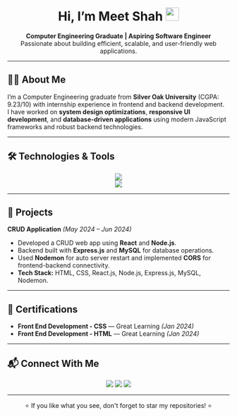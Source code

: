 <h1 align="center">Hi, I’m Meet Shah <img src="https://raw.githubusercontent.com/aemmadi/aemmadi/master/wave.gif" width="30"></h1>
<p align="center">
  <b>Computer Engineering Graduate | Aspiring Software Engineer</b><br>
  Passionate about building efficient, scalable, and user-friendly web applications.
</p>

---

## 👨‍💻 About Me
I’m a Computer Engineering graduate from **Silver Oak University** (CGPA: 9.23/10) with internship experience in frontend and backend development.  
I have worked on **system design optimizations**, **responsive UI development**, and **database-driven applications** using modern JavaScript frameworks and robust backend technologies.

---

## 🛠️ Technologies & Tools

<p align="center">
  <!-- Languages -->
  <img src="https://skillicons.dev/icons?i=html,css,javascript,typescript,react,nodejs,mysql,mui" />
  <br>
  <!-- Tools -->
  <img src="https://skillicons.dev/icons?i=vscode,git,github,npm" />
</p>

---
## 📂 Projects

**CRUD Application** *(May 2024 – Jun 2024)*  
- Developed a CRUD web app using **React** and **Node.js**.  
- Backend built with **Express.js** and **MySQL** for database operations.  
- Used **Nodemon** for auto server restart and implemented **CORS** for frontend-backend connectivity.  
- **Tech Stack:** HTML, CSS, React.js, Node.js, Express.js, MySQL, Nodemon.

---

## 📜 Certifications
- **Front End Development - CSS** — Great Learning *(Jan 2024)*  
- **Front End Development - HTML** — Great Learning *(Jan 2024)*  

---

## 📬 Connect With Me
<p align="center">
  <a href="https://linkedin.com/in/meet-shah-962412215"><img src="https://img.shields.io/badge/LinkedIn-0A66C2?style=for-the-badge&logo=linkedin&logoColor=white"/></a>
  <a href="mailto:shahmeet1226@gmail.com"><img src="https://img.shields.io/badge/Email-D14836?style=for-the-badge&logo=gmail&logoColor=white"/></a>
  <a href="https://github.com/Meetshah2602"><img src="https://img.shields.io/badge/GitHub-181717?style=for-the-badge&logo=github&logoColor=white"/></a>
</p>

---
<p align="center">⭐ If you like what you see, don't forget to star my repositories! ⭐</p>

